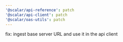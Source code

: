 ```yaml
---
'@scalar/api-reference': patch
'@scalar/api-client': patch
'@scalar/oas-utils': patch
---
```


fix: ingest base server URL and use it in the api client
